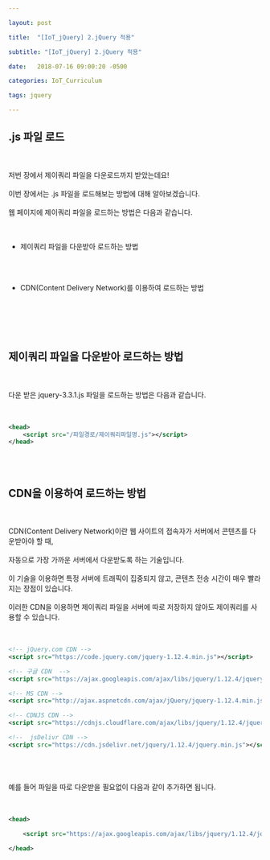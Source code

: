 ```yaml
---

layout: post

title:  "[IoT_jQuery] 2.jQuery 적용"

subtitle: "[IoT_jQuery] 2.jQuery 적용"

date:   2018-07-16 09:00:20 -0500

categories: IoT_Curriculum

tags: jquery

---
```


## .js 파일 로드

<br>
<br>
저번 장에서 제이쿼리 파일을 다운로드까지 받았는데요!
<br>
<br>
이번 장에서는 .js 파일을 로드해보는 방법에 대해 알아보겠습니다.
<br>
<br>
웹 페이지에 제이쿼리 파일을 로드하는 방법은 다음과 같습니다.
<br>
<br>
<br>

- 제이쿼리 파일을 다운받아 로드하는 방법

<br>
<br>

- CDN(Content Delivery Network)를 이용하여 로드하는 방법

<br>
<br>
<br>
<br>

## 제이쿼리 파일을 다운받아 로드하는 방법

<br>
<br>
다운 받은 jquery-3.3.1.js 파일을 로드하는 방법은 다음과 같습니다.
<br>
<br>
<br>

```xml
<head>
	<script src="/파일경로/제이쿼리파일명.js"></script>
</head>
```

<br>
<br>

## CDN을 이용하여 로드하는 방법

<br>
<br>
CDN(Content Delivery Network)이란 웹 사이트의 접속자가 서버에서 콘텐츠를 다운받아야 할 때, 
<br>
<br>
자동으로 가장 가까운 서버에서 다운받도록 하는 기술입니다.
<br>
<br>
이 기술을 이용하면 특정 서버에 트래픽이 집중되지 않고, 콘텐츠 전송 시간이 매우 빨라지는 장점이 있습니다.
<br>
<br>
이러한 CDN을 이용하면 제이쿼리 파일을 서버에 따로 저장하지 않아도 제이쿼리를 사용할 수 있습니다.
<br>
<br>
<br>

```xml
<!-- jQuery.com CDN -->
<script src="https://code.jquery.com/jquery-1.12.4.min.js"></script>

<!-- 구글 CDN  -->
<script src="https://ajax.googleapis.com/ajax/libs/jquery/1.12.4/jquery.min.js"></script>

<!-- MS CDN -->
<script src="http://ajax.aspnetcdn.com/ajax/jQuery/jquery-1.12.4.min.js"></script>

<!-- CDNJS CDN -->
<script src="https://cdnjs.cloudflare.com/ajax/libs/jquery/1.12.4/jquery.min.js"></script>

<!--  jsDelivr CDN -->
<script src="https://cdn.jsdelivr.net/jquery/1.12.4/jquery.min.js"></script>
```

<br>
<br>
<br>
예를 들어 파일을 따로 다운받을 필요없이 다음과 같이 추가하면 됩니다.
<br>
<br>
<br>

```xml
<head>

    <script src="https://ajax.googleapis.com/ajax/libs/jquery/1.12.4/jquery.min.js"></script>

</head>
```

<br>
<br>

